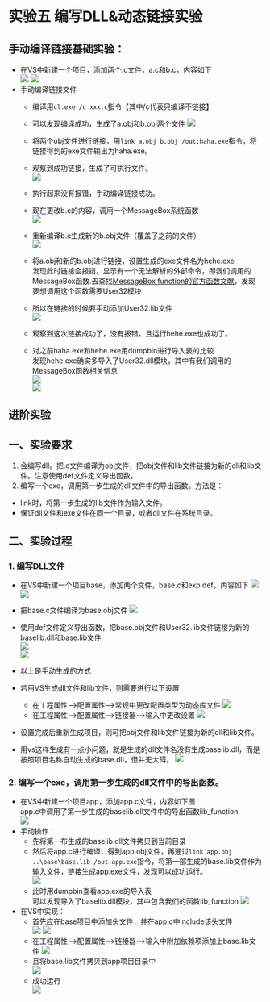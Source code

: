 # 实验五 编写DLL&动态链接实验

## 手动编译链接基础实验：
* 在VS中新建一个项目，添加两个.c文件，a.c和b.c，内容如下    
  ![](image\a.png)
  ![](image\b.png)
* 手动编译链接文件
  * 编译用```cl.exe /c xxx.c```指令【其中/c代表只编译不链接】
  * 可以发现编译成功，生成了a.obj和b.obj两个文件
  ![](image\cl-ab.png) 
  * 将两个obj文件进行链接，用```link a.obj b.obj /out:haha.exe```指令，将链接得到的exe文件输出为haha.exe。
  * 观察到成功链接，生成了可执行文件。    
  ![](image\haha.png)    
  * 执行起来没有报错，手动编译链接成功。 

  * 现在更改b.c的内容，调用一个MessageBox系统函数    
    ![](image\b-2.png) 
  * 重新编译b.c生成新的b.obj文件（覆盖了之前的文件）     
    ![](image\dir-2.png)   
  * 将a.obj和新的b.obj进行链接，设置生成的exe文件名为hehe.exe     
    发现此时链接会报错，显示有一个无法解析的外部命令，即我们调用的MessageBox函数.去查找[MessageBox function的官方函数文献](https://docs.microsoft.com/zh-cn/windows/win32/api/winuser/nf-winuser-messagebox)，发现要想调用这个函数需要User32模块    
  * 所以在链接的时候要手动添加User32.lib文件    
    ![](image\user32.png)     
  * 观察到这次链接成功了，没有报错，且运行hehe.exe也成功了。   
  * 对之前haha.exe和hehe.exe用dumpbin进行导入表的比较   
    发现hehe.exe确实多导入了User32.dll模块，其中有我们调用的MessageBox函数相关信息   
    ![](image/haha2.png)     
    ![](image/hehe.png)

## 进阶实验

## **一、实验要求**
1. 会编写dll。把.c文件编译为obj文件，把obj文件和lib文件链接为新的dll和lib文件。注意使用def文件定义导出函数。
2. 编写一个exe，调用第一步生成的dll文件中的导出函数。方法是：
  * link时，将第一步生成的lib文件作为输入文件。
  * 保证dll文件和exe文件在同一个目录，或者dll文件在系统目录。

## **二、实验过程**
### 1. 编写DLL文件
* 在VS中新建一个项目base，添加两个文件，base.c和exp.def，内容如下
  ![](image\base.png)  
  ![](image\exp.png)
* 把base.c文件编译为base.obj文件
  ![](image/cl-base.png) 
* 使用def文件定义导出函数，把base.obj文件和User32.lib文件链接为新的baselib.dll和base.lib文件  
  ![](image/link.png)   
  ![](image/dir-3.png)  
* 以上是手动生成的方式

* 若用VS生成dll文件和lib文件，则需要进行以下设置 
  * 在工程属性—>配置属性—>常规中更改配置类型为动态库文件 
  ![](image\设置1.png)  
  * 在工程属性—>配置属性—>链接器—>输入中更改设置 
  ![](image\设置2.png) 
* 设置完成后重新生成项目，则可把obj文件和lib文件链接为新的dll和lib文件。 
* 用vs这样生成有一点小问题，就是生成的dll文件名没有生成baselib.dll，而是按照项目名称自动生成的base.dll，但并无大碍。
  ![](image/vs.png)  

### 2. 编写一个exe，调用第一步生成的dll文件中的导出函数。 
* 在VS中新建一个项目app，添加app.c文件，内容如下图    
  app.c中调用了第一步生成的baselib.dll文件中的导出函数lib_function  
  ![](image\app.png)   
* 手动操作：
  * 先将第一布生成的baselib.dll文件拷贝到当前目录
  * 然后将app.c进行编译，得到app.obj文件，再通过```link app.obj ..\base\base.lib /out:app.exe```指令，将第一部生成的base.lib文件作为输入文件，链接生成app.exe文件，发现可以成功运行。   
  ![](image\cl-app.png)  
  * 此时用dumpbin查看app.exe的导入表  
    可以发现导入了baselib.dll模块，其中包含我们的函数lib_function 
    ![](image\dir-4.png) 
* 在VS中实现：
  * 首先应在base项目中添加头文件，并在app.c中include该头文件    
    ![](image\base2.png)
    ![](image\app2.png)
  * 在工程属性—>配置属性—>链接器—>输入中附加依赖项添加上base.lib文件 
    ![](image\设置3.png)   
  * 且将base.lib文件拷贝到app项目目录中   
  ![](image\目录.png)  
  * 成功运行    
  ![](image\vs2.png)